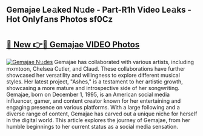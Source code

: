 ## Gemajae Le𝚊ked N𝚞de - Part-R1h Video Le𝚊ks - Hot Onlyf𝚊ns Photos sf0Cz

# <h2><a href="http://ac29813.deff.icu/?id=Gemajae">🔗 New 👉🔴 Gemajae VIDEO Photos</a></h2>

[![Gemajae N𝚞des](https://i.imgur.com/rIISA9y.gif)](http://ac29813.deff.icu/?id=Gemajae)
Gemajae has collaborated with various artists, including mxmtoon, Chelsea Cutler, and Claud. These collaborations have further showcased her versatility and willingness to explore different musical styles. Her latest project, "Ashes," is a testament to her artistic growth, showcasing a more mature and introspective side of her songwriting. Gemajae, born on December 1, 1995, is an American social media influencer, gamer, and content creator known for her entertaining and engaging presence on various platforms. With a large following and a diverse range of content, Gemajae has carved out a unique niche for herself in the digital world. This article explores the journey of Gemajae, from her humble beginnings to her current status as a social media sensation.
